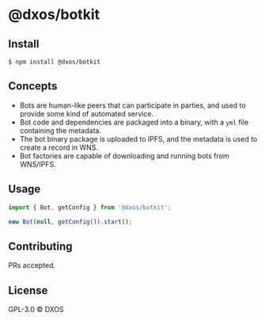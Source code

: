 # @dxos/botkit

## Install

```
$ npm install @dxos/botkit
```

## Concepts

* Bots are human-like peers that can participate in parties, and used to provide some kind of automated service.
* Bot code and dependencies are packaged into a binary, with a `yml` file containing the metadata.
* The bot binary package is uploaded to IPFS, and the metadata is used to create a record in WNS.
* Bot factories are capable of downloading and running bots from WNS/IPFS.

## Usage

```javascript
import { Bot, getConfig } from '@dxos/botkit';

new Bot(null, getConfig()).start();
```

## Contributing

PRs accepted.

## License

GPL-3.0 © DXOS
